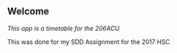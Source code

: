 ## Welcome

_This app is a timetable for the 206ACU_

This was done for my SDD Assignment for the 2017 HSC